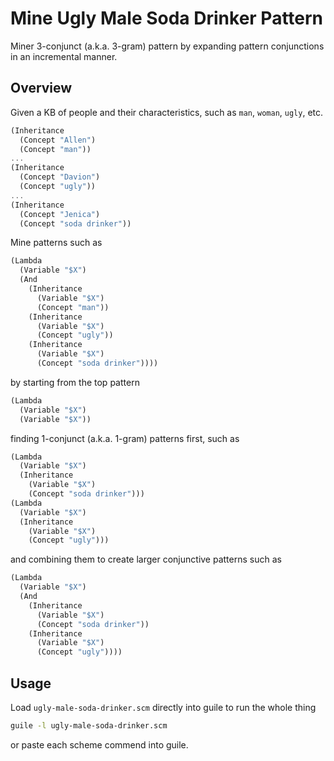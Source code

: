 # Mine Ugly Male Soda Drinker Pattern

Miner 3-conjunct (a.k.a. 3-gram) pattern by expanding pattern
conjunctions in an incremental manner.

## Overview

Given a KB of people and their characteristics, such as `man`,
`woman`, `ugly`, etc.

```scheme
(Inheritance
  (Concept "Allen")
  (Concept "man"))
...
(Inheritance
  (Concept "Davion")
  (Concept "ugly"))
...
(Inheritance
  (Concept "Jenica")
  (Concept "soda drinker"))
```

Mine patterns such as

```scheme
(Lambda
  (Variable "$X")
  (And
    (Inheritance
      (Variable "$X")
      (Concept "man"))
    (Inheritance
      (Variable "$X")
      (Concept "ugly"))
    (Inheritance
      (Variable "$X")
      (Concept "soda drinker"))))
```

by starting from the top pattern

```scheme
(Lambda
  (Variable "$X")
  (Variable "$X"))
```

finding 1-conjunct (a.k.a. 1-gram) patterns first, such as

```scheme
(Lambda
  (Variable "$X")
  (Inheritance
    (Variable "$X")
    (Concept "soda drinker")))
(Lambda
  (Variable "$X")
  (Inheritance
    (Variable "$X")
    (Concept "ugly")))
```

and combining them to create larger conjunctive patterns such as

```scheme
(Lambda
  (Variable "$X")
  (And
    (Inheritance
      (Variable "$X")
      (Concept "soda drinker"))
    (Inheritance
      (Variable "$X")
      (Concept "ugly"))))
```

## Usage

Load `ugly-male-soda-drinker.scm` directly into guile to run the whole
thing

```bash
guile -l ugly-male-soda-drinker.scm
```

or paste each scheme commend into guile.
